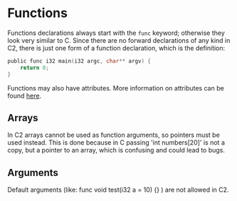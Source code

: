 # Functions

Functions declarations always start with the `func` keyword; otherwise they look very similar
to C. Since there are no forward declarations of any kind in C2, there is just one form
of a function declaration, which is the definition:

```c
public func i32 main(i32 argc, char** argv) {
    return 0;
}
```

Functions may also have attributes. More information on attributes can be found [here](attributes.md).

## Arrays
In C2 arrays cannot be used as function arguments, so pointers must be used instead. This is done
because in C passing 'int numbers[20]' is not a copy, but a pointer to an array, which is confusing
and could lead to bugs.


## Arguments
Default arguments (like: func void test(i32 a = 10) {} ) are not allowed in C2.


